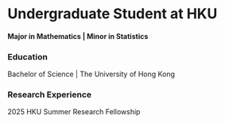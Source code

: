 # Undergraduate Student at HKU

#### Major in Mathematics | Minor in Statistics

### Education
Bachelor of Science | The University of Hong Kong

### Research Experience
2025 HKU Summer Research Fellowship
